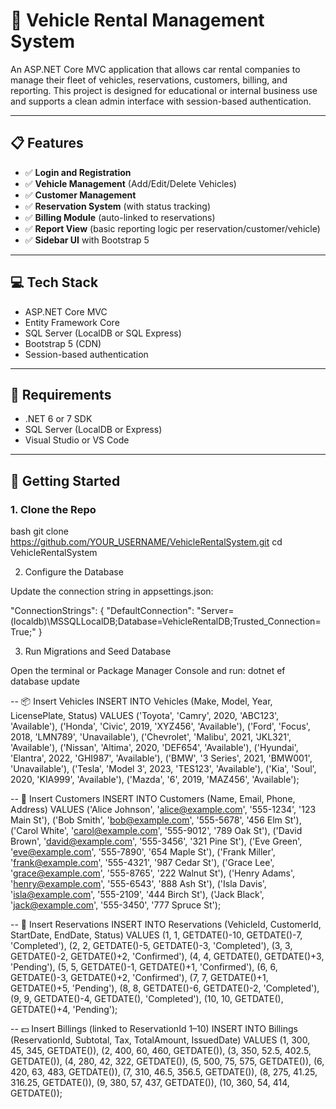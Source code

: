 # 🚗 Vehicle Rental Management System

An ASP.NET Core MVC application that allows car rental companies to manage their fleet of vehicles, reservations, customers, billing, and reporting. This project is designed for educational or internal business use and supports a clean admin interface with session-based authentication.

---

## 📋 Features

- ✅ **Login and Registration**
- ✅ **Vehicle Management** (Add/Edit/Delete Vehicles)
- ✅ **Customer Management**
- ✅ **Reservation System** (with status tracking)
- ✅ **Billing Module** (auto-linked to reservations)
- ✅ **Report View** (basic reporting logic per reservation/customer/vehicle)
- ✅ **Sidebar UI** with Bootstrap 5

---

## 💻 Tech Stack

- ASP.NET Core MVC
- Entity Framework Core
- SQL Server (LocalDB or SQL Express)
- Bootstrap 5 (CDN)
- Session-based authentication

---

## 🧰 Requirements

- .NET 6 or 7 SDK
- SQL Server (LocalDB or Express)
- Visual Studio or VS Code

---

## 🚀 Getting Started

### 1. Clone the Repo

bash
git clone https://github.com/YOUR_USERNAME/VehicleRentalSystem.git
cd VehicleRentalSystem

2. Configure the Database

Update the connection string in appsettings.json:

"ConnectionStrings": {
"DefaultConnection": "Server=(localdb)\\MSSQLLocalDB;Database=VehicleRentalDB;Trusted_Connection=True;"
}

3. Run Migrations and Seed Database

Open the terminal or Package Manager Console and run:
dotnet ef database update

-- 📦 Insert Vehicles
INSERT INTO Vehicles (Make, Model, Year, LicensePlate, Status) VALUES
('Toyota', 'Camry', 2020, 'ABC123', 'Available'),
('Honda', 'Civic', 2019, 'XYZ456', 'Available'),
('Ford', 'Focus', 2018, 'LMN789', 'Unavailable'),
('Chevrolet', 'Malibu', 2021, 'JKL321', 'Available'),
('Nissan', 'Altima', 2020, 'DEF654', 'Available'),
('Hyundai', 'Elantra', 2022, 'GHI987', 'Available'),
('BMW', '3 Series', 2021, 'BMW001', 'Unavailable'),
('Tesla', 'Model 3', 2023, 'TES123', 'Available'),
('Kia', 'Soul', 2020, 'KIA999', 'Available'),
('Mazda', '6', 2019, 'MAZ456', 'Available');

-- 👥 Insert Customers
INSERT INTO Customers (Name, Email, Phone, Address) VALUES
('Alice Johnson', 'alice@example.com', '555-1234', '123 Main St'),
('Bob Smith', 'bob@example.com', '555-5678', '456 Elm St'),
('Carol White', 'carol@example.com', '555-9012', '789 Oak St'),
('David Brown', 'david@example.com', '555-3456', '321 Pine St'),
('Eve Green', 'eve@example.com', '555-7890', '654 Maple St'),
('Frank Miller', 'frank@example.com', '555-4321', '987 Cedar St'),
('Grace Lee', 'grace@example.com', '555-8765', '222 Walnut St'),
('Henry Adams', 'henry@example.com', '555-6543', '888 Ash St'),
('Isla Davis', 'isla@example.com', '555-2109', '444 Birch St'),
('Jack Black', 'jack@example.com', '555-3450', '777 Spruce St');

-- 📅 Insert Reservations
INSERT INTO Reservations (VehicleId, CustomerId, StartDate, EndDate, Status) VALUES
(1, 1, GETDATE()-10, GETDATE()-7, 'Completed'),
(2, 2, GETDATE()-5, GETDATE()-3, 'Completed'),
(3, 3, GETDATE()-2, GETDATE()+2, 'Confirmed'),
(4, 4, GETDATE(), GETDATE()+3, 'Pending'),
(5, 5, GETDATE()-1, GETDATE()+1, 'Confirmed'),
(6, 6, GETDATE()-3, GETDATE()+2, 'Confirmed'),
(7, 7, GETDATE()+1, GETDATE()+5, 'Pending'),
(8, 8, GETDATE()-6, GETDATE()-2, 'Completed'),
(9, 9, GETDATE()-4, GETDATE(), 'Completed'),
(10, 10, GETDATE(), GETDATE()+4, 'Pending');

-- 💵 Insert Billings (linked to ReservationId 1–10)
INSERT INTO Billings (ReservationId, Subtotal, Tax, TotalAmount, IssuedDate) VALUES
(1, 300, 45, 345, GETDATE()),
(2, 400, 60, 460, GETDATE()),
(3, 350, 52.5, 402.5, GETDATE()),
(4, 280, 42, 322, GETDATE()),
(5, 500, 75, 575, GETDATE()),
(6, 420, 63, 483, GETDATE()),
(7, 310, 46.5, 356.5, GETDATE()),
(8, 275, 41.25, 316.25, GETDATE()),
(9, 380, 57, 437, GETDATE()),
(10, 360, 54, 414, GETDATE());

```

```
